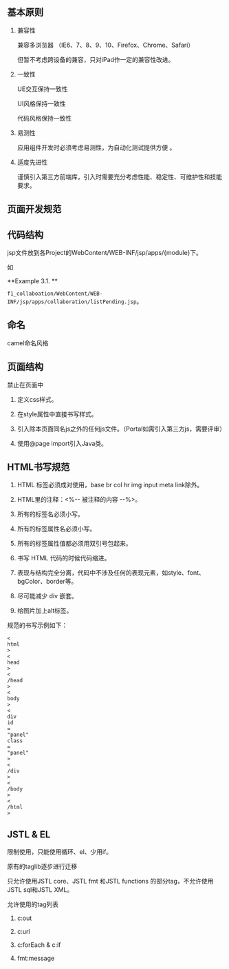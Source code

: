 ## 基本原则

1. 兼容性

   兼容多浏览器 （IE6、7、8、9、10、Firefox、Chrome、Safari）

   但暂不考虑跨设备的兼容，只对iPad作一定的兼容性改进。

2. 一致性

   UE交互保持一致性

   UI风格保持一致性

   代码风格保持一致性

3. 易测性

   应用组件开发时必须考虑易测性，为自动化测试提供方便 。

4. 适度先进性

   谨慎引入第三方前端库，引入时需要充分考虑性能、稳定性、可维护性和技能要求。

## 页面开发规范

## 代码结构

jsp文件放到各Project的WebContent/WEB-INF/jsp/apps/{module}下。

如



**Example 3.1. **

`f1_collaboation/WebContent/WEB-INF/jsp/apps/collaboration/listPending.jsp`。

  


## 命名

camel命名风格

## 页面结构

禁止在页面中

1. 定义css样式。

2. 在style属性中直接书写样式。

3. 引入除本页面同名js之外的任何js文件。（Portal如需引入第三方js，需要评审）

4. 使用@page import引入Java类。

## HTML书写规范

1. HTML 标签必须成对使用，base br col hr img input meta link除外。

2. HTML里的注释：&lt;%-- 被注释的内容 --%&gt;。

3. 所有的标签名必须小写。

4. 所有的标签属性名必须小写。

5. 所有的标签属性值都必须用双引号包起来。

6. 书写 HTML 代码的时候代码缩进。

7. 表现与结构完全分离，代码中不涉及任何的表现元素，如style、font、bgColor、border等。

8. 尽可能减少 div 嵌套。

9. 给图片加上alt标签。

规范的书写示例如下：

```
<
html
>
<
head
>
<
/head
>
<
body
>
<
div
id
=
"panel"
class
=
"panel"
>
<
/div
>
<
/body
>
<
/html
>
```

## JSTL & EL

限制使用，只能使用循环、el、少用if。

原有的taglib逐步进行迁移

只允许使用JSTL core、JSTL fmt 和JSTL functions 的部分tag，不允许使用JSTL sql和JSTL XML。

允许使用的tag列表

1. c:out

2. c:url

3. c:forEach & c:if

4. fmt:message



